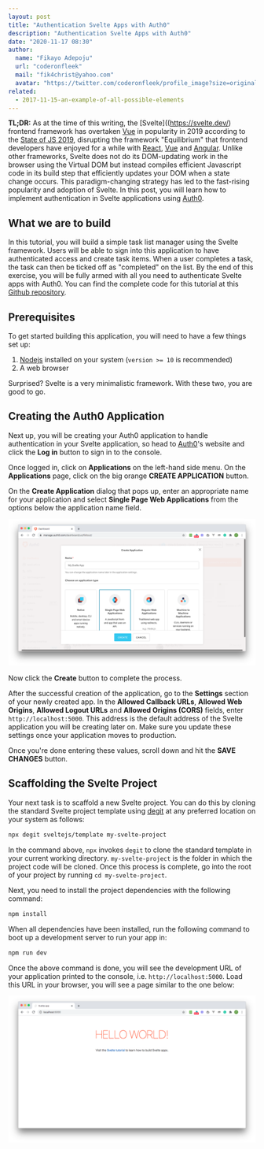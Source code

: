 ```yaml
---
layout: post
title: "Authentication Svelte Apps with Auth0"
description: "Authentication Svelte Apps with Auth0"
date: "2020-11-17 08:30"
author:
  name: "Fikayo Adepoju"
  url: "coderonfleek"
  mail: "fik4christ@yahoo.com"
  avatar: "https://twitter.com/coderonfleek/profile_image?size=original"
related:
  - 2017-11-15-an-example-of-all-possible-elements
---
```


**TL;DR:** As at the time of this writing, the [Svelte]((https://svelte.dev/) frontend framework has overtaken [Vue](https://vuejs.org) in popularity in 2019 according to the [State of JS 2019](https://2019.stateofjs.com/front-end-frameworks/), disrupting the framework "Equilibrium" that frontend developers have enjoyed for a while with [React](https://reactjs.org/), [Vue](https://vuejs.org/) and [Angular](https://angular.io/). Unlike other frameworks, Svelte does not do its DOM-updating work in the browser using the Virtual DOM but instead compiles efficient Javascript code in its build step that efficiently updates your DOM when a state change occurs. This paradigm-changing strategy has led to the fast-rising popularity and adoption of Svelte. In this post, you will learn how to implement authentication in Svelte applications using [Auth0](https://auth0.com/).

## What we are to build

In this tutorial, you will build a simple task list manager using the Svelte framework. Users will be able to sign into this application to have authenticated access and create task items. When a user completes a task, the task can then be ticked off as "completed" on the list. By the end of this exercise, you will be fully armed with all you need to authenticate Svelte apps with Auth0. You can find the complete code for this tutorial at this [Github repository](https://github.com/coderonfleek/svelte-auth0-app/).

## Prerequisites

To get started building this application, you will need to have a few things set up:

1. [Nodejs](https://nodejs.org) installed on your system (`version >= 10` is recommended)
2. A web browser

Surprised? Svelte is a very minimalistic framework. With these two, you are good to go.

## Creating the Auth0 Application

Next up, you will be creating your Auth0 application to handle authentication in your Svelte application, so head to [Auth0](https://auth0.com)'s website and click the **Log in** button to sign in to the console.

Once logged in, click on **Applications** on the left-hand side menu. On the **Applications** page, click on the big orange **CREATE APPLICATION** button.

On the **Create Application** dialog that pops up, enter an appropriate name for your application and select **Single Page Web Applications** from the options below the application name field.

![Create Auth0 Application](images/2020-11-17-new-app.png "Create Application - Auth0 Console")

Now click the **Create** button to complete the process.

After the successful creation of the application, go to the **Settings** section of your newly created app. In the **Allowed Callback URLs**, **Allowed Web Origins**, **Allowed Logout URLs** and **Allowed Origins (CORS)** fields, enter `http://localhost:5000`. This address is the default address of the Svelte application you will be creating later on. Make sure you update these settings once your application moves to production.

Once you're done entering these values, scroll down and hit the **SAVE CHANGES** button.

## Scaffolding the Svelte Project

Your next task is to scaffold a new Svelte project. You can do this by cloning the standard Svelte project template using [degit](https://www.npmjs.com/package/degit) at any preferred location on your system as follows:

```bash
npx degit sveltejs/template my-svelte-project
```

In the command above, `npx` invokes `degit` to clone the standard template in your current working directory. `my-svelte-project` is the folder in which the project code will be cloned. Once this process is complete, go into the root of your project by running `cd my-svelte-project`.

Next, you need to install the project dependencies with the following command:

```bash
npm install
```

When all dependencies have been installed, run the following command to boot up a development server to run your app in:

```bash
npm run dev
```

Once the above command is done, you will see the development URL of your application printed to the console, i.e. `http://localhost:5000`. Load this URL in your browser, you will see a page similar to the one below:

![New Svelte Application](images/2020-11-17-svelte-home.png "New Svelte Application")
